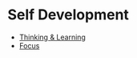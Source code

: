 Self Development
====================

* [Thinking & Learning](thinking/thinking.md)
* [Focus](http://focusmanifesto.s3.amazonaws.com/FocusFree.pdf)

